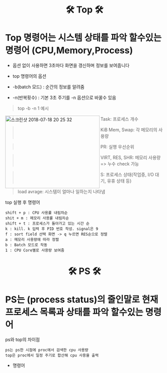
<h1 align="center"> 🛠 Top 🛠 </h1>


# Top 명령어는 시스템 상태를 파악 할수있는 명령어   (CPU,Memory,Process)

* 옵션 없이 사용하면 3초마다 화면을 갱신하며 정보를 보여줍니다

* top 명령어의 옵션
* -b(batch 모드) : 순간의 정보를 알려줌
* -n(반복횟수) : 기본 3초 주기를 -n 옵션으로 바꿀수 있음

> top -b -n 1 예시 
<img width="300" height="230" align="left" alt="스크린샷 2018-07-18 20 25 32" src="https://github.com/mlakdf/task/assets/133843608/96956da6-336a-42a6-846b-4d679b0c9811">


> Task: 프로세스 개수 


> KiB Mem, Swap: 각 메모리의 사용량


> PR: 실행 우선순위


> VIRT, RES, SHR: 메모리 사용량 => 누수 check 가능


> S: 프로세스 상태(작업중, I/O 대기, 유휴 상태 등)


> load avrage: 시스템이 얼마나 일하는지 나타냄


top 실행 후 명령어

    shift + p : CPU 사용률 내림차순
    shit + m : 메모리 사용률 내림차순
    shift + t : 프로세스가 돌아가고 있는 시간 순
    k : kill. k 입력 후 PID 번호 작성. signal은 9
    f : sort field 선택 화면 -> q 누르면 RES순으로 정렬
    a : 메모리 사용량에 따라 정렬
    b : Batch 모드로 작동
    1 : CPU Core별로 사용량 보여줌
    
    
<h1 align="center"> 🛠 PS 🛠 </h1>


# PS는 (process status)의 줄인말로 현재 프로세스 목록과 상태를 파악 할수있는 명령어


 ps와 top의 차이점

    ps는 ps한 시점에 proc에서 검색한 cpu 사용량
    top은 proc에서 일정 주기로 합산해 cpu 사용율 출력
    

* 명령어
